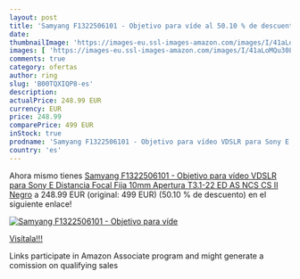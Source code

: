 ```yaml
---
layout: post
title: 'Samyang F1322506101 - Objetivo para víde al 50.10 % de descuento'
date: 
thumbnailImage: 'https://images-eu.ssl-images-amazon.com/images/I/41aLoMQu30L._SL200_.jpg'
images: [ 'https://images-eu.ssl-images-amazon.com/images/I/41aLoMQu30L._SL200_.jpg' ]
comments: true
category: ofertas
author: ring
slug: 'B00TQXIQP8-es'
description:
actualPrice: 248.99 EUR
currency: EUR
price: 248.99
comparePrice: 499 EUR
inStock: true
prodname: 'Samyang F1322506101 - Objetivo para vídeo VDSLR para Sony E  Distancia Focal Fija 10mm  Apertura T3.1-22 ED AS NCS CS II   Negro'
country: 'es'
---
```


Ahora mismo tienes [Samyang F1322506101 - Objetivo para vídeo VDSLR para Sony E  Distancia Focal Fija 10mm  Apertura T3.1-22 ED AS NCS CS II   Negro](https://www.amazon.es/dp/B00TQXIQP8/?tag=tolees-21) a 248.99 EUR (original: 499 EUR) (50.10 %  de descuento) en el siguiente enlace!

[![Samyang F1322506101 - Objetivo para víde](https://images-eu.ssl-images-amazon.com/images/I/41aLoMQu30L._SL200_.jpg)](https://www.amazon.es/dp/B00TQXIQP8/?tag=tolees-21)

[Visítala!!!](https://www.amazon.es/dp/B00TQXIQP8/?tag=tolees-21)

Links participate in Amazon Associate program and might generate a comission on qualifying sales
